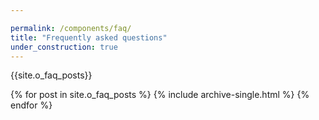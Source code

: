 ```yaml
---

permalink: /components/faq/
title: "Frequently asked questions"
under_construction: true
---
```


{{site.o_faq_posts}}

{% for post in site.o_faq_posts %}
    {% include archive-single.html %}
{% endfor %}